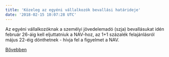 ```yaml
---
title: 'Közeleg az egyéni vállalkozók bevallási határideje'
date: '2018-02-15 10:07:28 UTC'
---
```


Az egyéni vállalkozóknak a személyi jövedelemadó (szja) bevallásukat idén február 26-áig kell eljuttatniuk a NAV-hoz, az 1+1 százalék felajánlásról május 22-éig dönthetnek - hívja fel a figyelmet a NAV.


[Bővebben](http://ift.tt/2o816M8)
